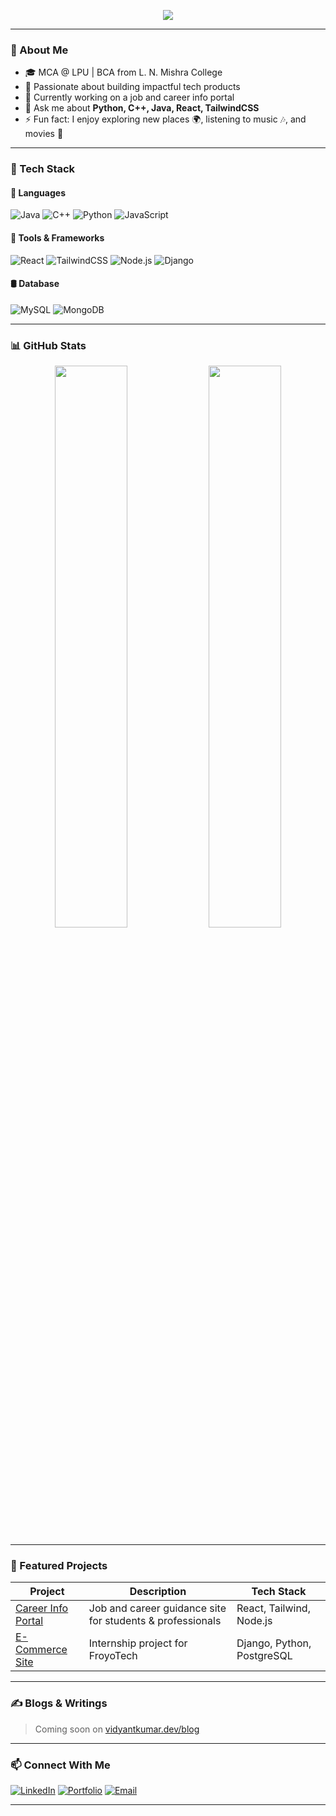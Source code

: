 <!-- Banner Animation -->
<p align="center">
  <img src="https://readme-typing-svg.demolab.com/?lines=Hi+I'm+Vidyant+Kumar!;Full-Stack+Developer;Tech+Enthusiast+|+Coder+|+Learner&center=true&width=440&height=45&color=4F46E5&vCenter=true&pause=1000&size=22" />
</p>

<p align="center">
<!--   <img src="https://media.giphy.com/media/qgQUggAC3Pfv687qPC/giphy.gif" width="300" alt="Coding animation" /> -->
</p>

---

### 👋 About Me
- 🎓 MCA @ LPU | BCA from L. N. Mishra College  
- 🧠 Passionate about building impactful tech products  
- 🔭 Currently working on a job and career info portal  
- 💬 Ask me about **Python, C++, Java, React, TailwindCSS**  
- ⚡ Fun fact: I enjoy exploring new places 🌍, listening to music 🎶, and movies 🎥

---

### 💼 Tech Stack

#### 🚀 Languages
![Java](https://img.shields.io/badge/Java-ED8B00?style=for-the-badge&logo=java&logoColor=white)
![C++](https://img.shields.io/badge/C++-00599C?style=for-the-badge&logo=cplusplus&logoColor=white)
![Python](https://img.shields.io/badge/Python-FFD43B?style=for-the-badge&logo=python&logoColor=blue)
![JavaScript](https://img.shields.io/badge/JavaScript-F7DF1E?style=for-the-badge&logo=javascript&logoColor=black)

#### 🧰 Tools & Frameworks
![React](https://img.shields.io/badge/React-20232A?style=for-the-badge&logo=react&logoColor=61DAFB)
![TailwindCSS](https://img.shields.io/badge/TailwindCSS-0EA5E9?style=for-the-badge&logo=tailwindcss&logoColor=white)
![Node.js](https://img.shields.io/badge/Node.js-339933?style=for-the-badge&logo=nodedotjs&logoColor=white)
![Django](https://img.shields.io/badge/Django-092E20?style=for-the-badge&logo=django&logoColor=white)

#### 🛢️ Database
![MySQL](https://img.shields.io/badge/MySQL-4479A1?style=for-the-badge&logo=mysql&logoColor=white)
![MongoDB](https://img.shields.io/badge/MongoDB-4EA94B?style=for-the-badge&logo=mongodb&logoColor=white)

---

### 📊 GitHub Stats

<p align="center">
  <img src="https://github-readme-stats.vercel.app/api?username=vidyantkumar&show_icons=true&theme=radical" width="48%" />
  <img src="https://streak-stats.demolab.com/?user=vidyantkumar&theme=radical&hide_border=false" width="48%" />
</p>

---

### 📌 Featured Projects
| Project | Description | Tech Stack |
|--------|-------------|------------|
| [Career Info Portal](#) | Job and career guidance site for students & professionals | React, Tailwind, Node.js |
| [E-Commerce Site](#) | Internship project for FroyoTech | Django, Python, PostgreSQL |

---

### ✍️ Blogs & Writings
> Coming soon on [vidyantkumar.dev/blog](#)

---

### 📫 Connect With Me
[![LinkedIn](https://img.shields.io/badge/LinkedIn-blue?style=for-the-badge&logo=linkedin&logoColor=white)](https://www.linkedin.com/in/vidyantkumar5519/)
[![Portfolio](https://img.shields.io/badge/Portfolio-000?style=for-the-badge&logo=firefox&logoColor=white)](https://yourportfolio.com)
[![Email](https://img.shields.io/badge/Gmail-D14836?style=for-the-badge&logo=gmail&logoColor=white)](mailto:vidyantkumar5519@gmail.com)

---

<p align="center">
<!--   <img src="https://quotes-github-readme.vercel.app/api?type=horizontal&theme=tokyonight" /> -->
</p>
